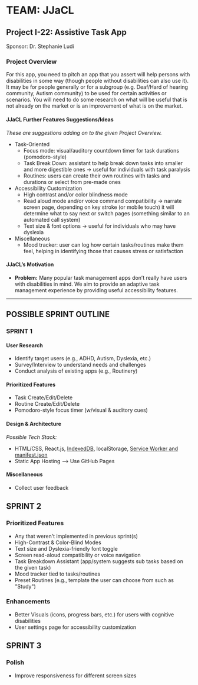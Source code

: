# **TEAM: JJaCL**

## Project I-22: Assistive Task App

Sponsor: Dr. Stephanie Ludi

### **Project Overview**

For this app, you need to pitch an app that you assert will help persons with disabilities in some way (though people without disabilities can also use it). It may be for people generally or for a subgroup (e.g. Deaf/Hard of hearing community, Autism community) to be used for certain activities or scenarios. You will need to do some research on what will be useful that is not already on the market or is an improvement of what is on the market.

#### **JJaCL Further Features Suggestions/Ideas**

_These are suggestions adding on to the given Project Overview._

* Task-Oriented
  * Focus mode: visual/auditory countdown timer for task durations (pomodoro-style)
  * Task Break Down: assistant to help break down tasks into smaller and more digestible ones → useful for individuals with task paralysis
  * Routines: users can create their own routines with tasks and durations or select from pre-made ones
* Accessibility Customization
  * High contrast and/or color blindness mode
  * Read aloud mode and/or voice command compatibility → narrate screen page, depending on key stroke (or mobile touch) it will determine what to say next or switch pages (something similar to an automated call system)
  * Text size & font options → useful for individuals who may have dyslexia
* Miscellaneous
  * Mood tracker: user can log how certain tasks/routines make them feel, helping in identifying those that causes stress or satisfaction

#### **JJaCL’s Motivation**

* **Problem:** Many popular task management apps don’t really have users with disabilities in mind. We aim to provide an adaptive task management experience by providing useful accessibility features.

---

## POSSIBLE SPRINT OUTLINE

### SPRINT 1

#### **User Research**

* Identify target users (e.g., ADHD, Autism, Dyslexia, etc.)
* Survey/Interview to understand needs and challenges
* Conduct analysis of existing apps (e.g., Routinery)

#### **Prioritized Features**

* Task Create/Edit/Delete
* Routine Create/Edit/Delete
* Pomodoro-style focus timer (w/visual & auditory cues)

#### **Design & Architecture**

_Possible Tech Stack:_

* HTML/CSS, React.js, [IndexedDB](https://developer.mozilla.org/en-US/docs/Web/API/IndexedDB_API), localStorage, [Service Worker and manifest.json](https://www.digitalocean.com/community/tutorials/js-intro-progressive-web-apps)
* Static App Hosting --> Use GitHub Pages

#### **Miscellaneous**

* Collect user feedback

## SPRINT 2

### Prioritized Features

* Any that weren't implemented in previous sprint(s)
* High-Contrast & Color-Blind Modes
* Text size and Dyslexia-friendly font toggle
* Screen read-aloud compatibility or voice navigation
* Task Breakdown Assistant (app/system suggests sub tasks based on the given task)
* Mood tracker tied to tasks/routines
* Preset Routines (e.g., template the user can choose from such as "Study")

### Enhancements

* Better Visuals (icons, progress bars, etc.) for users with cognitive disabilities
* User settings page for accessibility customization

## SPRINT 3

### Polish

* Improve responsiveness for different screen sizes
